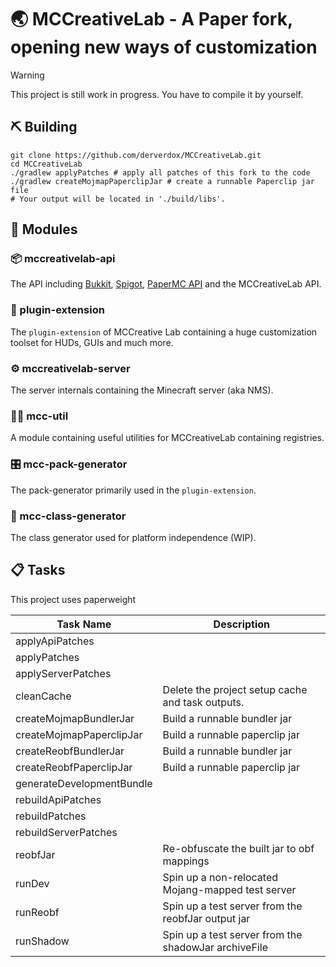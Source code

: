 # 🌏 MCCreativeLab - A Paper fork, opening new ways of customization

> [!WARNING]
> This project is still work in progress. You have to compile it by yourself.

## ⛏️ Building
```shell
git clone https://github.com/derverdox/MCCreativeLab.git
cd MCCreativeLab
./gradlew applyPatches # apply all patches of this fork to the code 
./gradlew createMojmapPaperclipJar # create a runnable Paperclip jar file
# Your output will be located in './build/libs'.
```

## 🚀 Modules

### 📦 mccreativelab-api
The API including [Bukkit](https://github.com/Bukkit/Bukkit), [Spigot](https://github.com/SpigotMC), [PaperMC API](https://github.com/PaperMC/paper) and the MCCreativeLab API.

### 🍯 plugin-extension
The `plugin-extension` of MCCreative Lab containing a huge customization toolset for HUDs, GUIs and much more.

### ⚙️ mccreativelab-server
The server internals containing the Minecraft server (aka NMS).

### 👷‍♂️ mcc-util
A module containing useful utilities for MCCreativeLab containing registries.

### 🎛️ mcc-pack-generator
The pack-generator primarily used in the `plugin-extension`.

### 🧪 mcc-class-generator
The class generator used for platform independence (WIP).

## 📋 Tasks
This project uses paperweight

| Task Name                  | Description                                      |
|----------------------------|--------------------------------------------------|
| applyApiPatches            |                                                  |
| applyPatches               |                                                  |
| applyServerPatches         |                                                  |
| cleanCache                 | Delete the project setup cache and task outputs. |
| createMojmapBundlerJar     | Build a runnable bundler jar                     |
| createMojmapPaperclipJar   | Build a runnable paperclip jar                   |
| createReobfBundlerJar      | Build a runnable bundler jar                     |
| createReobfPaperclipJar    | Build a runnable paperclip jar                   |
| generateDevelopmentBundle  |                                                  |
| rebuildApiPatches          |                                                  |
| rebuildPatches             |                                                  |
| rebuildServerPatches       |                                                  |
| reobfJar                   | Re-obfuscate the built jar to obf mappings       |
| runDev                     | Spin up a non-relocated Mojang-mapped test server|
| runReobf                   | Spin up a test server from the reobfJar output jar|
| runShadow                  | Spin up a test server from the shadowJar archiveFile|